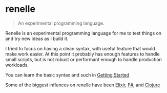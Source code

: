 # renelle

> An experimental programming language.

Renelle is an experimental programming language for me to test things on and try new ideas as I build it. 

I tried to focus on having a clean syntax, with useful feature that would make work easier. At this point it probably has enough features to handle small scripts, but is not robust or performant enough to handle production workloads.

You can learn the basic syntax and such in [Getting Started](GettingStarted)

Some of the biggest influnces on renelle have been [Elixir](https://elixir-lang.org), [F#](https://fsharp.org), and [Clojure](https://clojure.org)

